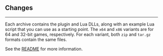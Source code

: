 ## Changes

---

Each archive contains the plugin and Lua DLLs, along with an example Lua script
that you can use as a starting point. The `x64` and `x86` variants are for 64
and 32-bit games, respectively. For each variant, both `zip` and `tar.gz`
formats contain the same files.

See the [README](./README.md) for more information.
